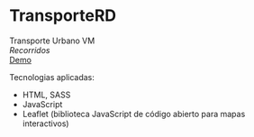# TransporteRD

Transporte Urbano VM <br>
<i>Recorridos</i> <br>
<a href="https://luca3212.github.io/TransporteRD">Demo</a>

Tecnologias aplicadas:

- HTML, SASS
- JavaScript
- Leaflet (biblioteca JavaScript de código abierto para mapas interactivos)
